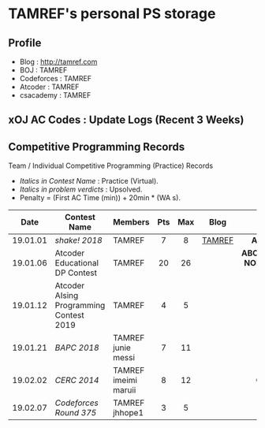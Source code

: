 # TAMREF's personal PS storage

## Profile

+ Blog : http://tamref.com
+ BOJ : TAMREF
+ Codeforces : TAMREF
+ Atcoder : TAMREF
+ csacademy : TAMREF

## xOJ AC Codes : Update Logs (Recent 3 Weeks)

## Competitive Programming Records
Team / Individual Competitive Programming (Practice) Records
+ *Italics in Contest Name* : Practice (Virtual).
+ *Italics in problem verdicts* : Upsolved.
+ Penalty = (First AC Time (min)) + 20min * (WA s).

|Date|Contest Name|Members|Pts|Max|Blog|Solved|Recommendable problems|
|:--------:|--------------------|------|:----:|:---:|:---:|:------------------------------------------:|:-------:|
|19.01.01|*shake! 2018*|TAMREF|7|8|[TAMREF](http://tamref.com/102)|**A** *B* **CDEFGH**|D|
|19.01.06|Atcoder Educational DP Contest|TAMREF|20|26||**ABCDEFGHIJKLM**<br>**NOPQRS** *TUVXY* **Z**|UWX|
|19.01.12|Atcoder AIsing Programming Contest 2019|TAMREF|4|5||**ABCD**||
|19.01.21|*BAPC 2018*|TAMREF <br> junie <br> messi|7|11||**ABCEFGJ**|DHIK|
|19.02.02|*CERC 2014*|TAMREF <br> imeimi <br> maruii|8|12||**CDEFHIKL**|?|
|19.02.07|*Codeforces Round 375*|TAMREF <br> jhhope1|3|5||**ABD**|DE|
